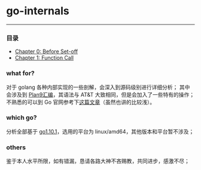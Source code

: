 # go-internals
---
### 目录
* [Chapter 0: Before Set-off](https://github.com/leeming87v5/go-internals/blob/master/0.Before%20set-off/0.0%20common%20tools.md)
* [Chapter 1: Function Call](https://github.com/leeming87v5/go-internals/blob/master/1.Function%20Call/Function%20Call.md)

### what for?

对于 golang 各种内部实现的一些剖解，会深入到源码级别进行详细分析；
其中会涉及到 [Plan9汇编](http://doc.cat-v.org/plan_9/4th_edition/papers/asm)，其语法与 AT&T 大致相同，但是会加入了一些特有的操作；
不熟悉的可以到 Go 官网参考下[这篇文章](https://golang.org/doc/asm)（虽然也讲的比较浅）。

### which go?
分析全部基于 [go1.10.1](https://github.com/golang/go/tree/dev.boringcrypto.go1.10)，选用的平台为 linux/amd64，其他版本和平台暂不涉及；

### others
鉴于本人水平所限，如有错漏，恳请各路大神不吝赐教，共同进步，感激不尽；

